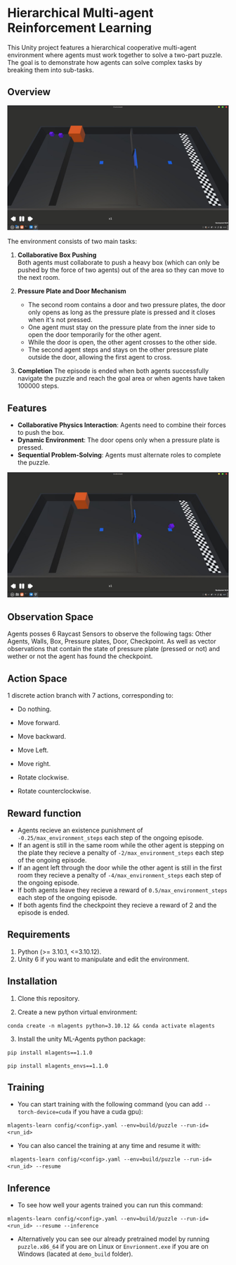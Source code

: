# Hierarchical Multi-agent Reinforcement Learning

This Unity project features a hierarchical cooperative multi-agent environment where agents must work together to solve a two-part puzzle. The goal is to demonstrate how agents can solve complex tasks by breaking them into sub-tasks.

## Overview

![Environment Screenshot](docs/environment0.jpg)

The environment consists of two main tasks:
1. **Collaborative Box Pushing**  
   Both agents must collaborate to push a heavy box (which can only be pushed by the force of two agents) out of the area so they can move to the next room.
   
2. **Pressure Plate and Door Mechanism**  
   - The second room contains a door and two pressure plates, the door only opens as long as the pressure plate is pressed and it closes when it's not pressed.
   - One agent must stay on the pressure plate from the inner side to open the door temporarily for the other agent.  
   - While the door is open, the other agent crosses to the other side.  
   - The second agent steps and stays on the other pressure plate outside the door, allowing the first agent to cross.

3. **Completion**
The episode is ended when both agents successfully navigate the puzzle and reach the goal area or when agents have taken 100000 steps.

## Features

- **Collaborative Physics Interaction**: Agents need to combine their forces to push the box. 
- **Dynamic Environment**: The door opens only when a pressure plate is pressed.
- **Sequential Problem-Solving**: Agents must alternate roles to complete the puzzle.

![Environment Completion](docs/environment.jpg)

## Observation Space

Agents posses 6 Raycast Sensors to observe the following tags: Other Agents, Walls, Box, Pressure plates, Door, Checkpoint. As well as vector observations that contain the state of pressure plate (pressed or not) and wether or not the agent has found the checkpoint.

## Action Space

1 discrete action branch with 7 actions, corresponding to:

- Do nothing.

- Move forward.

- Move backward.

- Move Left.

- Move right.

- Rotate clockwise.

- Rotate counterclockwise.

## Reward function

- Agents recieve an existence punishment of `-0.25/max_environment_steps` each step of the ongoing episode.
- If an agent is still in the same room while the other agent is stepping on the plate they recieve a penalty of `-2/max_environment_steps` each step of the ongoing episode.
- If an agent left through the door while the other agent is still in the first room they recieve a penalty of `-4/max_environment_steps` each step of the ongoing episode.
- If both agents leave they recieve a reward of `0.5/max_environment_steps` each step of the ongoing episode. 
- If both agents find the checkpoint they recieve a reward of 2 and the episode is ended.



## Requirements

1. Python (>= 3.10.1, <=3.10.12). 
2. Unity 6 if you want to manipulate and edit the environment.

## Installation

1. Clone this repository.

2. Create a new python virtual environment:

```
conda create -n mlagents python=3.10.12 && conda activate mlagents
```

3. Install the unity ML-Agents python package:

```
pip install mlagents==1.1.0
```
```
pip install mlagents_envs==1.1.0
```

## Training

- You can start training with the following command (you can add `--torch-device=cuda` if you have a cuda gpu):

```
mlagents-learn config/<config>.yaml --env=build/puzzle --run-id=<run_id>
```

- You can also cancel the training at any time and resume it with:
```
 mlagents-learn config/<config>.yaml --env=build/puzzle --run-id=<run_id> --resume
```

## Inference

- To see how well your agents trained you can run this command: 

```
mlagents-learn config/<config>.yaml --env=build/puzzle --run-id=<run_id> --resume --inference
```

- Alternatively you can see our already pretrained model by running `puzzle.x86_64` if you are on Linux or `Envrionment.exe` if you are on Windows (lacated at `demo_build` folder).